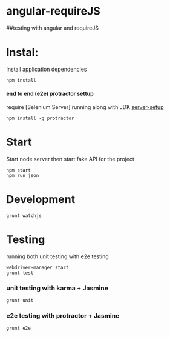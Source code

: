 # angular-requireJS
##testing with angular and requireJS


# Instal:
Install application dependencies
```
npm install
```
#### end to end (e2e) protractor settup
require [Selenium Server] running along with JDK [server-setup](http://angular.github.io/protractor/#/server-setup)
```
npm install -g protractor
```

# Start
Start node server then start fake API for the project
```
npm start
npm run json
```

# Development
```
grunt watchjs
```

# Testing
running both unit testing with e2e testing
```
webdriver-manager start
grunt test
```

### unit testing with karma + Jasmine
```
grunt unit
```

### e2e testing with protractor + Jasmine
```
grunt e2e
````

